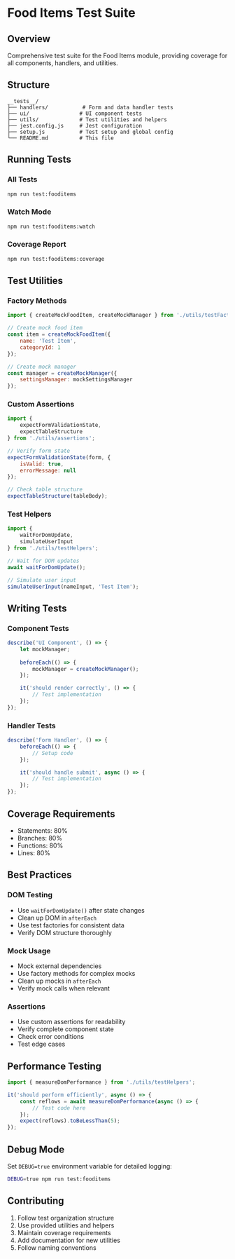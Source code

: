 # Food Items Test Suite

## Overview
Comprehensive test suite for the Food Items module, providing coverage for all components, handlers, and utilities.

## Structure
```
__tests__/
├── handlers/           # Form and data handler tests
├── ui/                # UI component tests
├── utils/             # Test utilities and helpers
├── jest.config.js     # Jest configuration
├── setup.js           # Test setup and global config
└── README.md          # This file
```

## Running Tests

### All Tests
```bash
npm run test:fooditems
```

### Watch Mode
```bash
npm run test:fooditems:watch
```

### Coverage Report
```bash
npm run test:fooditems:coverage
```

## Test Utilities

### Factory Methods
```javascript
import { createMockFoodItem, createMockManager } from './utils/testFactories';

// Create mock food item
const item = createMockFoodItem({
    name: 'Test Item',
    categoryId: 1
});

// Create mock manager
const manager = createMockManager({
    settingsManager: mockSettingsManager
});
```

### Custom Assertions
```javascript
import { 
    expectFormValidationState,
    expectTableStructure 
} from './utils/assertions';

// Verify form state
expectFormValidationState(form, { 
    isValid: true, 
    errorMessage: null 
});

// Check table structure
expectTableStructure(tableBody);
```

### Test Helpers
```javascript
import { 
    waitForDomUpdate,
    simulateUserInput 
} from './utils/testHelpers';

// Wait for DOM updates
await waitForDomUpdate();

// Simulate user input
simulateUserInput(nameInput, 'Test Item');
```

## Writing Tests

### Component Tests
```javascript
describe('UI Component', () => {
    let mockManager;
    
    beforeEach(() => {
        mockManager = createMockManager();
    });

    it('should render correctly', () => {
        // Test implementation
    });
});
```

### Handler Tests
```javascript
describe('Form Handler', () => {
    beforeEach(() => {
        // Setup code
    });

    it('should handle submit', async () => {
        // Test implementation
    });
});
```

## Coverage Requirements
- Statements: 80%
- Branches: 80%
- Functions: 80%
- Lines: 80%

## Best Practices

### DOM Testing
- Use `waitForDomUpdate()` after state changes
- Clean up DOM in `afterEach`
- Use test factories for consistent data
- Verify DOM structure thoroughly

### Mock Usage
- Mock external dependencies
- Use factory methods for complex mocks
- Clean up mocks in `afterEach`
- Verify mock calls when relevant

### Assertions
- Use custom assertions for readability
- Verify complete component state
- Check error conditions
- Test edge cases

## Performance Testing
```javascript
import { measureDomPerformance } from './utils/testHelpers';

it('should perform efficiently', async () => {
    const reflows = await measureDomPerformance(async () => {
        // Test code here
    });
    expect(reflows).toBeLessThan(5);
});
```

## Debug Mode
Set `DEBUG=true` environment variable for detailed logging:
```bash
DEBUG=true npm run test:fooditems
```

## Contributing
1. Follow test organization structure
2. Use provided utilities and helpers
3. Maintain coverage requirements
4. Add documentation for new utilities
5. Follow naming conventions